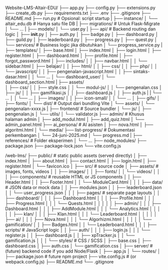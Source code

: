 <!-- STRUKTUR FOLDER V1 -->
Website-LMS-Altair-EDU/
├── app.py
├── config.py
├── extensions.py
├── create_db.py
├── requirements.txt
├── .env
├── .gitignore
├── README.md
├── run.py                    # Opsional: script startup
|
├── instance/
│   └── altair_edu.db        # Hanya satu file DB
|
├── migrations/              # Untuk Flask-Migrate
│   └── ...
|
├── models/
│   └── user.py
|
├── api/                     # Backend routing dan logic
│   ├── __init__.py
│   ├── auth.py
│   ├── badge.py
│   ├── dashboard.py
│   ├── guild.py
│   ├── leaderboard.py
│   ├── progress.py
│   ├── quest.py
│   └── services/            # Business logic jika dibutuhkan
│       └── progress_service.py
|
├── templates/
│   ├── base.html
│   ├── index.html
│   ├── login.html
│   ├── register.html
│   ├── dashboard.html
│   ├── profile.html
│   ├── forgot_password.html
│   ├── includes/
│   │   ├── navbar.html
│   │   └── sidebar.html
│   ├── belajar/
│   │   ├── html/
│   │   ├── css/
│   │   ├── php/
│   │   └── javascript/
│   │       ├── pengenalan-javascript.html
│   │       ├── sintaks-dasar.html
│   │       └── ...
│   └── dashboard_user/
│       └── dashboard_section.html
|
├── assets/                  
│   ├── css/
│   │   ├── style.css
│   │   └── modul-js/
│   │       └── pengenalan.css
│   ├── js/
│   │   ├── gamifikasi.js
│   │   ├── dashboard.js
│   │   ├── auth.js
|   |   └── ...
│   │   └── ...
│   ├── images/
│   │   ├── icon-small/
│   │   └── ...
│   ├── gifs/
│   ├── fonts/
│   └── dist/                # Output dari bundling Vite
│       └── assets/
│           └── pengenalan-xxxx.js
|
├── frontend/                # Source bundler
│   └── js/
│       ├── pengenalan.js
│       └── utils/
│           └── validator.js
├── admin/                   # Khusus halaman admin
│   ├── add_modul.html
│   ├── add_quiz.html
│   └── admin_panel.html
├── ai_persona/             # AI asisten
│   ├── nova.html
│   ├── algoritmi.html
│   └── media/
├── list-progress/          # Dokumentasi perkembangan
│   └── 24-juni-2025.md
│   └── progress.md
|
├── references/             # Folder eksperimen
│   └── ...
├── node_modules/
├── package.json
├── package-lock.json
└── vite.config.js


<!-- STRUKTUR FOLDER V2 -->
/web-lms/
├── public/                    # static public assets (served directly)
│   ├── index.html
│   ├── about.html
│   ├── contact.html
│   ├── login.html
│   ├── register.html
│   └── favicon.ico
│
├── src/                       # source code
│   ├── assets/                # images, fonts, videos
│   │   ├── images/
│   │   ├── fonts/
│   │   └── videos/
│   │
│   ├── components/            # reusable HTML or JS components
│   │   ├── Header.html
│   │   ├── Footer.html
│   │   └── ModuleCard.html
│   │
│   ├── data/                  # JSON data or mock data
│   │   ├── modules.json
│   │   ├── leaderboard.json
│   │   └── user_progress.json
│   │
│   ├── pages/                 # separate page layouts
│   │   ├── dashboard/
│   │   │   ├── Dashboard.html
│   │   │   ├── Profile.html
│   │   │   ├── Progress.html
│   │   │   └── Quests.html
│   │   │
│   │   ├── admin/
│   │   │   ├── Dashboard.html
│   │   │   ├── AddModule.html
│   │   │   └── Analytics.html
│   │   │
│   │   ├── klan/
│   │   │   ├── Klan.html
│   │   │   └── Leaderboard.html
│   │   │
│   │   ├── ai/
│   │   │   ├── Nova.html
│   │   │   └── Algorhizmi.html
│   │   │
│   │   └── gamification/
│   │       ├── Badges.html
│   │       └── Leaderboard.html
│   │
│   ├── scripts/               # JavaScript logic
│   │   ├── auth/
│   │   │   ├── login.js
│   │   │   └── register.js
│   │   ├── dashboard.js
│   │   ├── xpTracker.js
│   │   └── gamification.js
│   │
│   └── styles/                # CSS / SCSS
│       ├── base.css
│       ├── dashboard.css
│       ├── auth.css
│       └── gamification.css
│
├── server/                    # (future) backend code if you add Node/Flask
│   ├── app.js
│   └── routes/
│
├── package.json               # future npm project
├── vite.config.js             # (or webpack.config.js)
├── README.md
└── .gitignore
